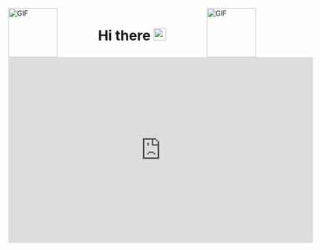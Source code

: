 <img align="left" alt="GIF" src="https://github.com/letAbitLoose/letAbitLoose/blob/main/gifs/guitar.gif" width="100" height="100" />
<img align="right" alt="GIF" src="https://github.com/letAbitLoose/letAbitLoose/blob/main/gifs/earth.gif" width="100" height="100" />

<h1 align="center">Hi there <img src="https://media.giphy.com/media/hvRJCLFzcasrR4ia7z/giphy.gif" width="25px"></h1>

<!-- <h3 align="center">Coding Languages</h3> -->

<iframe align="center" src="https://player.twitch.tv/?channel=letabitloose&parent=www.example.com" frameborder="0" allowfullscreen="true" scrolling="no" height="378" width="620"></iframe>

